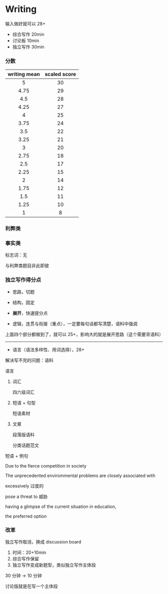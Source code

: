 # Writing

输入做好就可以 28+

- 综合写作 20min
- 讨论板 10min
- 独立写作 30min

### 分数

| writing mean | scaled score |
| :----------: | :----------: |
|      5       |      30      |
|     4.75     |      29      |
|     4.5      |      28      |
|     4.25     |      27      |
|      4       |      25      |
|     3.75     |      24      |
|     3.5      |      22      |
|     3.25     |      21      |
|      3       |      20      |
|     2.75     |      18      |
|     2.5      |      17      |
|     2.25     |      15      |
|      2       |      14      |
|     1.75     |      12      |
|     1.5      |      11      |
|     1.25     |      10      |
|      1       |      8       |

### 利弊类

### 事实类

标志词：无

与利弊类题目非此即彼

### 独立写作得分点

- 思路，切题

- 结构，固定

- **展开**，快速提分点
- 逻辑，连贯与衔接（重点），一定要每句话都写清楚，语料中强调

上面四个部分都做到了，就可以 25+，影响大的就是展开思路（这个需要背语料）

---

- 语言（语法多样性、用词选择），28+

解决写不完的问题：语料

语言

1. 词汇

   四六级词汇

2. 短语 + 句型

   短语素材

3. 文章

   段落版语料

   分类话题范文

短语 + 例句

Due to the fierce competition in society

The unprecedented envirommental problems are closely associated with

excessively 过度的

pose a threat to 威胁

having a glimpse of the current situation in education,

the preferred option

### 改革

独立写作取消，换成 discussion board

1. 时间：20+10min
2. 综合写作保留
3. 独立写作变成新题型，类似独立写作主体段

30 分钟 -> 10 分钟

讨论版就是在写一个主体段
